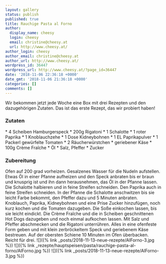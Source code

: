```yaml
---
layout: gallery
status: publish
published: true
title: Rauchige Pasta al Forno
author:
  display_name: cheesy
  login: cheesy
  email: christine@cheesy.at
  url: http://www.cheesy.at/
author_login: cheesy
author_email: christine@cheesy.at
author_url: http://www.cheesy.at/
wordpress_id: 36447
wordpress_url: http://www.cheesy.at/?page_id=36447
date: '2018-11-06 22:36:18 +0000'
date_gmt: '2018-11-06 21:36:18 +0000'
categories: []
comments: []
---
```

Wir bekommen jetzt jede Woche eine Box mit drei Rezepten und den dazugehörigen Zutaten. Das ist das erste Rezept, das wir probiert haben!
### Zutaten
\* 4 Scheiben Hamburgerspeck
\* 200g Rigatoni
\* 1 Schalotte
\* 1 roter Paprika
\* 1 Knoblauchzehe
\* 1 Dose Kidneybohnen
\* 1 EL Paprikapulver
\* 1 Packerl gewürfelte Tomaten
\* 2 Räucherwürstchen
\* geriebener Käse
\* 100g Crème Fraîche
\* Öl
\* Salz, Pfeffer
\* Zucker
### Zubereitung
Ofen auf 200 grad vorheizen. Gesalzenes Wasser für die Nudeln aufstellen. Etwas Öl in einer Pfanne aufheizen und den Speck anbraten bis er braun und knusprig ist und ihn dann herausnehmen, das Öl in der Pfanne lassen.
Die Schalotte halbieren und in feine Streifen schneiden. Den Paprika auch in feine Streifen schneiden. In der Pfanne die Schalotte anschwitzen bis sie leicht Farbe bekommt, den Pfeffer dazu und 5 Minuten anbraten. Knoblauch, Paprika, Kidneybohnen und eine Prise Zucker hinzufügen, noch kurz kochen und die Tomaten dazugeben.
Die Soße einkochen lassen, bis sie leicht eindickt. Die Crème Fraîche und die in Scheiben geschnittenen Hot Dogs dazugeben und noch einmal aufkochen lassen. Mit Salz und Pfeffer abschmecken und die Rigatoni unterrühren.
Alles in eine ofenfeste Form geben und mit klein zerbröckeltem Speck und geriebenem Käse bestreuen.
Auf der obersten Schiene 10 Minuten im Ofen überbacken.
Reicht für drei.
![]({% link _posts/2018-11-13-neue-rezepte/AlForno-3.jpg %})
![]({% link _rezepte/hauptspeisen/pasta/rauchige-pasta-al-forno/AlForno.jpg %})
![]({% link _posts/2018-11-13-neue-rezepte/AlForno-3.jpg %})
